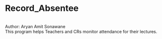 # Record_Absentee
<br>
Author: Aryan Amit Sonawane
<br>
This program helps Teachers and CRs monitor attendance for their lectures.
